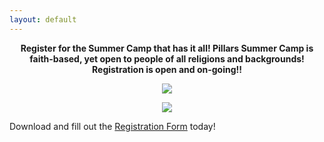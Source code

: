 ```yaml
---
layout: default
---
```

<center>
<p><b>Register for the Summer Camp that has it all! Pillars Summer Camp is faith-based, yet open to people of all religions and backgrounds! Registration is open and on-going!!</b></p>
<p><img src="http://www.pillarsacademy.org/images/SummerCamp_Flyer2017.png" /></p>
<p><img src="http://www.pillarsacademy.org/images/Summer_Camp_Schedule2017.png" /><p>
</center>
<p>Download and fill out the <a href="http://www.pillarsacademy.org/images/Summer_Camp_Registration_Form.pdf">Registration Form</a> today!</p>